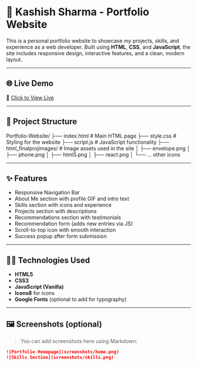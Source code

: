 # 💼 Kashish Sharma - Portfolio Website

This is a personal portfolio website to showcase my projects, skills, and experience as a web developer. Built using **HTML**, **CSS**, and **JavaScript**, the site includes responsive design, interactive features, and a clean, modern layout.

---

## 🌐 Live Demo

🔗 [Click to View Live](https://hzvjlf.csb.app/)

---

## 📁 Project Structure

Portfolio-Website/
├── index.html # Main HTML page
├── style.css # Styling for the website
├── script.js # JavaScript functionality
├── html_finalprojimages/ # Image assets used in the site
│ ├── envelope.png
│ ├── phone.png
│ ├── html5.png
│ ├── react.png
│ └── ... other icons



---

## ✨ Features

- Responsive Navigation Bar
- About Me section with profile GIF and intro text
- Skills section with icons and experience
- Projects section with descriptions
- Recommendations section with testimonials
- Recommendation form (adds new entries via JS)
- Scroll-to-top icon with smooth interaction
- Success popup after form submission

---

## 🧑‍💻 Technologies Used

- **HTML5**
- **CSS3**
- **JavaScript (Vanilla)**
- **Icons8** for icons
- **Google Fonts** (optional to add for typography)

---

## 🖼️ Screenshots (optional)

> You can add screenshots here using Markdown:

```markdown
![Portfolio Homepage](screenshots/home.png)
![Skills Section](screenshots/skills.png)

